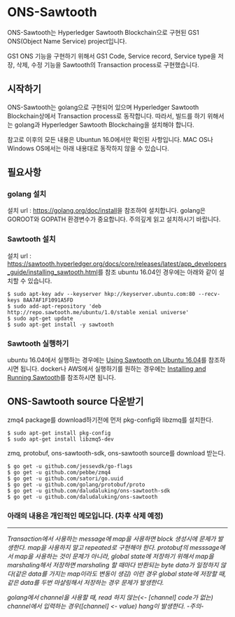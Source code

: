 # ONS-Sawtooth

ONS-Sawtooth는 Hyperledger Sawtooth Blockchain으로 구현된 GS1 ONS(Object Name Service) project입니다.

GS1 ONS 기능을 구현하기 위해서 GS1 Code, Service record, Service type을 저장, 삭제, 수정 기능을 Sawtooth의 Transaction process로 구현했습니다.

## 시작하기

ONS-Sawtooth는 golang으로 구현되어 있으며 Hyperledger Sawtooth Blockchain상에서 Transaction process로 동작합니다.
따라서, 빌드를 하기 위해서는 golang과 Hyperledger Sawtooth Blockchaing을 설치해야 합니다.

참고로 이후의 모든 내용은 Ubuntun 16.0에서만 확인된 사항입니다.
MAC OS나 Windows OS에서는 아래 내용대로 동작하지 않을 수 있습니다.

## 필요사항

### golang 설치
설치 url : <https://golang.org/doc/install>을 참조하여 설치합니다.
golang은 GOROOT와 GOPATH 환경변수가 중요합니다. 주의깊게 읽고 설치하시기 바랍니다.
### Sawtooth 설치
설치 url : <https://sawtooth.hyperledger.org/docs/core/releases/latest/app_developers_guide/installing_sawtooth.html>를 참조
ubuntu 16.04인 경우에는 아래와 같이 설치할 수 있습니다.
```
$ sudo apt-key adv --keyserver hkp://keyserver.ubuntu.com:80 --recv-keys 8AA7AF1F1091A5FD
$ sudo add-apt-repository 'deb http://repo.sawtooth.me/ubuntu/1.0/stable xenial universe'
$ sudo apt-get update
$ sudo apt-get install -y sawtooth
```
### Sawtooth 실행하기
ubuntu 16.04에서 실행하는 경우에는 [Using Sawtooth on Ubuntu 16.04](https://sawtooth.hyperledger.org/docs/core/releases/latest/app_developers_guide/ubuntu.html)를 참조하시면 됩니다.
docker나 AWS에서 실행하기를 원하는 경우에는 [Installing and Running Sawtooth](https://sawtooth.hyperledger.org/docs/core/releases/latest/app_developers_guide/installing_sawtooth.html)를 참조하시면 됩니다.

## ONS-Sawtooth source 다운받기
zmq4 package를 download하기전에 먼저 pkg-config와 libzmq를 설치한다.
```
$ sudo apt-get install pkg-config
$ sudo apt-get install libzmq5-dev
```
zmq, protobuf, ons-sawtooth-sdk, ons-sawtooth source를 download 받는다. 
```
$ go get -u github.com/jessevdk/go-flags
$ go get -u github.com/pebbe/zmq4
$ go get -u github.com/satori/go.uuid
$ go get -u github.com/golang/protobuf/proto
$ go get -u github.com/daludaluking/ons-sawtooth-sdk
$ go get -u github.com/daludaluking/ons-sawtooth
```

### 아래의 내용은 개인적인 메모입니다. (차후 삭제 예정)
* * *
*Transaction에서 사용하는 message에 map을 사용하면 block 생성시에 문제가 발생한다.
map을 사용하지 말고 repeated로 구현해야 한다.
protobuf의 messsage에서 map을 사용하는 것이 문제가 아니라,
global state에 저장하기 위해서 map을 marshaling해서 저장하면 marshaling 할 때마다
반환되는 byte data가 일정하지 않다(같은 data를 가지는 map이라도 변동이 생김)
이런 경우 global state에 저장할 때, 같은 data를 두번 마샬링해서 저장하는 경우 문제가 발생한다.*

*golang에서 channel을 사용할 때, read 하지 않는(<- [channel] code가 없는) channel에서 입력하는 경우([channel] <- value)
hang이 발생한다. -주의-*
